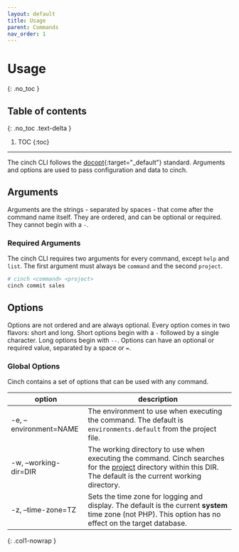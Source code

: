 ```yaml
---
layout: default
title: Usage
parent: Commands
nav_order: 1
---
```


# Usage
{: .no_toc }

## Table of contents
{: .no_toc .text-delta }

1. TOC
{:toc}
----

The cinch CLI follows the [docopt](http://docopt.org/){:target="_default"} standard. Arguments and options
are used to pass configuration and data to cinch.

## Arguments

Arguments are the strings - separated by spaces - that come after the command name itself. They are
ordered, and can be optional or required. They cannot begin with a `-`.

### Required Arguments

The cinch CLI requires two arguments for every command, except `help` and `list`. The first argument must always
be `command` and the second `project`.

```bash
# cinch <command> <project>
cinch commit sales
```

## Options

Options are not ordered and are always optional. Every option comes in two flavors: short and long. Short options
begin with a `-` followed by a single character. Long options begin with `--`. Options can have an optional
or required value, separated by a space or `=`.

### Global Options

Cinch contains a set of options that can be used with any command. 

| option                | description                                                                                                                                                                             |
|-----------------------|-----------------------------------------------------------------------------------------------------------------------------------------------------------------------------------------|
| -e, –environment=NAME | The environment to use when executing the command. The default is `environments.default` from the project file.                                                                         |
| -w, –working-dir=DIR  | The working directory to use when executing the command. Cinch searches for the [project](#required-arguments) directory within this DIR. The default is the current working directory. |
| -z, –time-zone=TZ     | Sets the time zone for logging and display. The default is the current **system** time zone (not PHP). This option has no effect on the target database.                                |
{: .col1-nowrap }